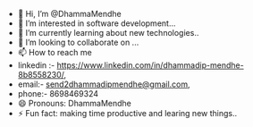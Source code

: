 - 👋 Hi, I’m @DhammaMendhe
- 👀 I’m interested in software development...
- 🌱 I’m currently learning about new technologies..
- 💞️ I’m looking to collaborate on ...
- 📫 How to reach me
- linkedin :- https://www.linkedin.com/in/dhammadip-mendhe-8b8558230/,
- email:- send2dhammadipmendhe@gmail.com,
- phone:- 8698469324
- 😄 Pronouns: DhammaMendhe
- ⚡ Fun fact: making time productive and learing new things..

<!---
DhammaMendhe/DhammaMendhe is a ✨ special ✨ repository because its `README.md` (this file) appears on your GitHub profile.
You can click the Preview link to take a look at your changes.
--->
